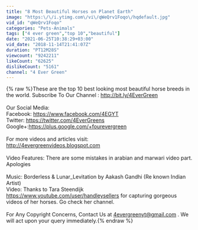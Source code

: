 ```yaml
---
title: "8 Most Beautiful Horses on Planet Earth"
image: "https:\/\/i.ytimg.com\/vi\/qWeQrv1Foqo\/hqdefault.jpg"
vid_id: "qWeQrv1Foqo"
categories: "Pets-Animals"
tags: ["4 ever green","top 10","beautiful"]
date: "2021-06-25T10:38:29+03:00"
vid_date: "2018-11-14T21:41:07Z"
duration: "PT12M28S"
viewcount: "9242211"
likeCount: "62625"
dislikeCount: "5161"
channel: "4 Ever Green"
---
```

{% raw %}These are the top 10 best looking most beautiful horse breeds in the world. Subscribe To Our Channel : <a rel="nofollow" target="blank" href="http://bit.ly/4EverGreen">http://bit.ly/4EverGreen</a><br /><br />Our Social Media:<br />Facebook: <a rel="nofollow" target="blank" href="https://www.facebook.com/4EGYT">https://www.facebook.com/4EGYT</a><br />Twitter: <a rel="nofollow" target="blank" href="https://twitter.com/4EverGreens">https://twitter.com/4EverGreens</a><br />Google+:<a rel="nofollow" target="blank" href="https://plus.google.com/+fourevergreen">https://plus.google.com/+fourevergreen</a> <br /><br />For more videos and articles visit:<br /><a rel="nofollow" target="blank" href="http://4evergreenvideos.blogspot.com">http://4evergreenvideos.blogspot.com</a><br /><br />Video Features: There are some mistakes in arabian and marwari video part. Apologies<br /><br />Music: Borderless &amp; Lunar_Levitation by Aakash Gandhi (Re known Indian Artist)<br />Video: Thanks to Tara Steendijk <a rel="nofollow" target="blank" href="https://www.youtube.com/user/handleysellers">https://www.youtube.com/user/handleysellers</a> for capturing gorgeous videos of her horses. Go check her channel.<br /><br />For Any Copyright Concerns, Contact Us at 4evergreenyt@gmail.com . We will act upon your query immediately.{% endraw %}
